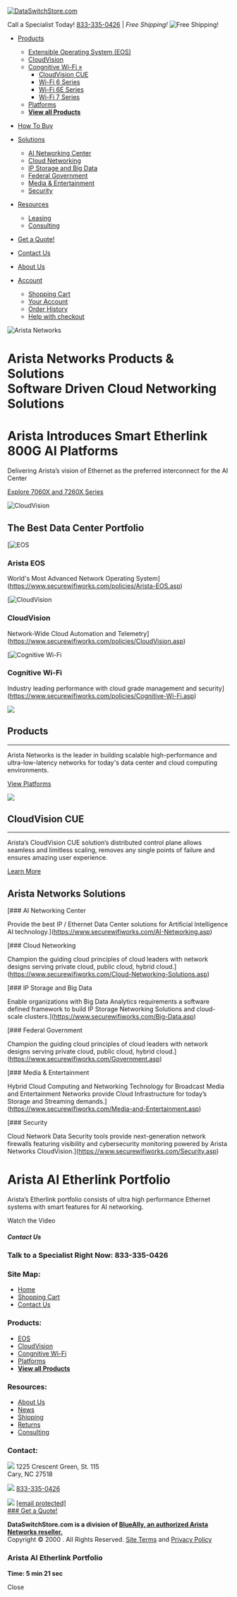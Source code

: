 [![DataSwitchStore.com](/images/dataswitchstore-logo-new.png)](https://www.dataswitchstore.com/)

Call a Specialist Today! [833-335-0426](tel:833-335-0426) | _Free Shipping!_ ![Free Shipping!](/images/Free-Shipping/TruckGrey_xsm.png)

* [Products](#)
    * [Extensible Operating System (EOS)](https://www.securewifiworks.com/Arista-EOS.asp)
    * [CloudVision](https://www.securewifiworks.com/CloudVision.asp)
    * [Congnitive Wi-Fi »](#)
        * [CloudVision CUE](https://www.securewifiworks.com/CloudVision-CUE.asp)
        * [Wi-Fi 6 Series](https://www.securewifiworks.com/Wi-Fi-6-Series.asp)
        * [Wi-Fi 6E Series](https://www.securewifiworks.com/Wi-Fi-6E-Series.asp)
        * [Wi-Fi 7 Series](https://www.securewifiworks.com/Wi-Fi-7-Series.asp)
    * [Platforms](https://www.securewifiworks.com/Platforms.asp)
    * [**View all Products**](https://www.securewifiworks.com/products.asp)
* [How To Buy](https://www.securewifiworks.com/How-To-Buy.asp)
* [Solutions](#)
    * [AI Networking Center](https://www.securewifiworks.com/AI-Networking.asp)
    * [Cloud Networking](https://www.securewifiworks.com/Cloud-Networking-Solutions.asp)
    * [IP Storage and Big Data](https://www.securewifiworks.com/Big-Data.asp)
    * [Federal Government](https://www.securewifiworks.com/Government.asp)
    * [Media & Entertainment](https://www.securewifiworks.com/Media-and-Entertainment.asp)
    * [Security](https://www.securewifiworks.com/Security.asp)
* [Resources](#)
    * [Leasing](https://www.securewifiworks.com/leasing.asp)
    * [Consulting](https://www.securewifiworks.com/consulting.asp)
* [Get a Quote!](https://www.securewifiworks.com/quoterequest.asp)
* [Contact Us](https://www.securewifiworks.com/contact.asp)

* [About Us](https://www.securewifiworks.com/about-us.asp)
* [Account](#)
    * [Shopping Cart](https://www.securewifiworks.com/Portal/Cart)
    * [Your Account](https://www.securewifiworks.com/Portal/Manage/Index)
    * [Order History](https://www.securewifiworks.com/Portal/OrderHistory)
    * [Help with checkout](https://www.securewifiworks.com/Portal/Account/Help)

  

![Arista Networks](/images/arista-logo.gif)

Arista Networks Products & Solutions  
Software Driven Cloud Networking Solutions
=================================================================================

Arista Introduces Smart Etherlink 800G AI Platforms
===================================================

Delivering Arista’s vision of Ethernet as the preferred interconnect for the AI Center

[Explore 7060X and 7260X Series](https://www.securewifiworks.com/Platforms.asp#7060X)

![CloudVision](/images/Platforms/800G-launch.png)

The Best Data Center Portfolio
------------------------------

[![EOS](/images/Arista-EOS/EOS.png)

### Arista EOS

World's Most Advanced Network Operating System](https://www.securewifiworks.com/policies/Arista-EOS.asp)

[![CloudVision](/images/CloudVision/CloudVision-logo.png)

### CloudVision

Network-Wide Cloud Automation and Telemetry](https://www.securewifiworks.com/policies/CloudVision.asp)

[![Cognitive Wi-Fi](/images/AP/C-230/C-230-sm.png)

### Cognitive Wi-Fi

Industry leading performance with cloud grade management and security](https://www.securewifiworks.com/policies/Cognitive-Wi-Fi.asp)

![](/images/icons/icon-bulb-gear.png)

Products
--------

* * *

Arista Networks is the leader in building scalable high-performance and ultra-low-latency networks for today's data center and cloud computing environments.

[View Platforms](https://www.securewifiworks.com/Platforms.asp)

![](/images/icons/icon-rocket.png)

CloudVision CUE
---------------

* * *

Arista’s CloudVision CUE solution’s distributed control plane allows seamless and limitless scaling, removes any single points of failure and ensures amazing user experience.

[Learn More](https://www.securewifiworks.com/CloudVision-CUE.asp)

Arista Networks Solutions
-------------------------

[### AI Networking Center

Provide the best IP / Ethernet Data Center solutions for Artificial Intelligence AI technology.](https://www.securewifiworks.com/AI-Networking.asp)

[### Cloud Networking

Champion the guiding cloud principles of cloud leaders with network designs serving private cloud, public cloud, hybrid cloud.](https://www.securewifiworks.com/Cloud-Networking-Solutions.asp)

[### IP Storage and Big Data

Enable organizations with Big Data Analytics requirements a software defined framework to build IP Storage Networking Solutions and cloud-scale clusters.](https://www.securewifiworks.com/Big-Data.asp)

[### Federal Government

Champion the guiding cloud principles of cloud leaders with network designs serving private cloud, public cloud, hybrid cloud.](https://www.securewifiworks.com/Government.asp)

[### Media & Entertainment

Hybrid Cloud Computing and Networking Technology for Broadcast Media and Entertainment Networks provide Cloud Infrastructure for today’s Storage and Streaming demands.](https://www.securewifiworks.com/Media-and-Entertainment.asp)

[### Security

Cloud Network Data Security tools provide next-generation network firewalls featuring visibility and cybersecurity monitoring powered by Arista Networks CloudVision.](https://www.securewifiworks.com/Security.asp)

Arista AI Etherlink Portfolio
=============================

Arista’s Etherlink portfolio consists of ultra high performance Ethernet systems with smart features for AI networking.

Watch the Video

##### Contact Us

### Talk to a Specialist Right Now: **833-335-0426**

### Site Map:

* [Home](https://www.securewifiworks.com/)
* [Shopping Cart](https://www.securewifiworks.com/Portal/Cart)
* [Contact Us](https://www.securewifiworks.com/contact.asp)

### Products:

* [EOS](https://www.securewifiworks.com/Arista-EOS.asp)
* [CloudVision](https://www.securewifiworks.com/CloudVision.asp)
* [Congnitive Wi-Fi](https://www.securewifiworks.com/Congnitive-Wi-Fi.asp)
* [Platforms](https://www.securewifiworks.com/Platforms.asp)
* [**View all Products**](https://www.securewifiworks.com/products.asp)

### Resources:

* [About Us](https://www.securewifiworks.com/about-us.asp)
* [News](https://www.securewifiworks.com/news.asp)
* [Shipping](https://www.securewifiworks.com/shipping.asp)
* [Returns](https://www.securewifiworks.com/policies/return-policy.asp)
* [Consulting](https://www.securewifiworks.com/consulting.asp)

### Contact:

![](/images/icons/Address-dark_White_b.png) 1225 Crescent Green, St. 115  
Cary, NC 27518

![](/images/icons/Phone-Dark_White_b.png) [833-335-0426](tel:833-335-0426)

![](/images/icons/Email-Dark_White_b.png) [\[email protected\]](https://www.securewifiworks.com/cdn-cgi/l/email-protection)  
[### Get a Quote!](https://www.securewifiworks.com/quoterequest.asp)

  
  

[](https://www.facebook.com/BlueAllyTech "Facebook page")[](https://twitter.com/BlueAlly_IT "Twitter page")[](https://www.youtube.com/c/BlueAllyTechnologies "Youtube page")[](https://www.linkedin.com/company/blueally "LinkedIn page")

**DataSwitchStore.com is a division of [BlueAlly, an authorized Arista Networks reseller.](https://www.blueally.com/)**  
Copyright © 2000 . All Rights Reserved. [Site Terms](https://www.securewifiworks.com/policies/legal.asp) and [Privacy Policy](https://www.securewifiworks.com/policies/privacy-policy.asp)

### Arista AI Etherlink Portfolio

**Time: 5 min 21 sec**

  

Close